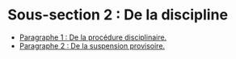 # Sous-section 2 : De la discipline

- [Paragraphe 1 : De la procédure disciplinaire.](paragraphe-1)
- [Paragraphe 2 : De la suspension provisoire.](paragraphe-2)
